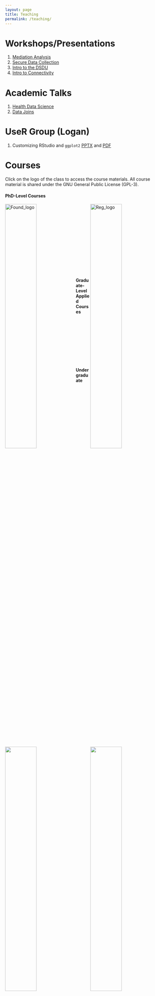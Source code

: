 ```yaml
---
layout: page
title: Teaching
permalink: /teaching/
---
```


# Workshops/Presentations

1. [Mediation Analysis](https://tysonstanley.github.io/Workshops/MediationAnalysis.html)
2. [Secure Data Collection](https://tysonstanley.github.io/Workshops/2018WebConference.pdf)
3. [Intro to the DSDU](https://tysonstanley.github.io/Workshops/2018COMMDE_Retreat.pdf)
4. [Intro to Connectivity](https://tysonstanley.github.io/Workshops/connectivity_intro.pdf)

# Academic Talks

1. [Health Data Science](https://tysonstanley.github.io/healthdatascience/index.html)
2. [Data Joins](https://tysonstanley.github.io/data_joins_demonstration/Presentation.html)

# UseR Group (Logan)

1. Customizing RStudio and `ggplot2` [PPTX](http://tysonbarrett.com/useRs/Rusers_5-2018_Logan.pptx) and [PDF](http://tysonbarrett.com/useRs/Rusers_5-2018_Logan.pdf)

# Courses

Click on the logo of the class to access the course materials. All course material is shared under the GNU General Public License (GPL-3).


<!--
  Foundations and Regression Analysis
-->


#### PhD-Level Courses

<a href="{{ site.baseurl }}/teaching/foundations"><img src="{{ site.baseurl }}/assets/images/RDA1_logo.png" alt="Found_logo" width="45%" align="left"></a> &nbsp;&nbsp;&nbsp;&nbsp; <a href="{{ site.baseurl }}/teaching/regression"><img src="{{ site.baseurl }}/assets/images/RDA2_logo.png" alt="Reg_logo" width="45%" align="right"></a>



<!--
  Applied and R
-->
<br><br><br><br><br><br><br><br><br><br><br>
#### Graduate-Level Applied Courses

<a href="{{ site.baseurl }}/teaching/applied"><img src="{{ site.baseurl }}/assets/images/ASA_logo.png" width="45%" align="left"></a> &nbsp;&nbsp;&nbsp;&nbsp; <a href="{{ site.baseurl }}/teaching/rcourse"><img src="{{ site.baseurl }}/assets/images/Rstats_logo.png" width="45%" align="right"></a>


<!--
  Research Methods
-->

<br><br><br><br><br><br>

<h4>Undergraduate</h4>

<a href="{{ site.baseurl }}/teaching/psychmethods"><img src="{{ site.baseurl }}/assets/images/ResearchMethods_logo.png" alt="rm_logo" width="45%" align="left"></a>

